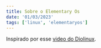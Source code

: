 ```yaml
---
title: Sobre o Elementary Os
date: '01/03/2023'
tags: ['linux', 'elementaryos']
---
```


Inspirado por esse [video do Diolinux](https://www.youtube.com/watch?v=-4CLLVGGaLA).
